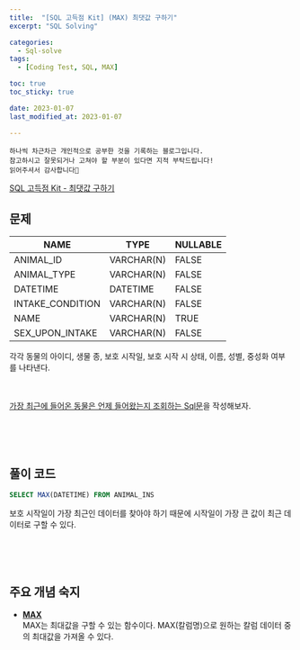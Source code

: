 ```yaml
---
title:  "[SQL 고득점 Kit] (MAX) 최댓값 구하기"
excerpt: "SQL Solving"

categories:
  - Sql-solve
tags:
  - [Coding Test, SQL, MAX]

toc: true
toc_sticky: true

date: 2023-01-07
last_modified_at: 2023-01-07

---
```

```
하나씩 차근차근 개인적으로 공부한 것을 기록하는 블로그입니다.
참고하시고 잘못되거나 고쳐야 할 부분이 있다면 지적 부탁드립니다!
읽어주셔서 감사합니다🙂
```

[SQL 고득점 Kit - 최댓값 구하기](https://school.programmers.co.kr/learn/courses/30/lessons/59415)

## 문제

|NAME|TYPE|NULLABLE|
|----|----|--------|
|ANIMAL_ID|VARCHAR(N)|FALSE|
|ANIMAL_TYPE|VARCHAR(N)|FALSE|
|DATETIME|DATETIME|FALSE|
|INTAKE_CONDITION|VARCHAR(N)|FALSE|
|NAME|VARCHAR(N)|TRUE|
|SEX_UPON_INTAKE|VARCHAR(N)|FALSE|

각각 동물의 아이디, 생물 종, 보호 시작일, 보호 시작 시 상태, 이름, 성별, 중성화 여부를 나타낸다.

<br><br>
<u>가장 최근에 들어온 동물은 언제 들어왔는지 조회하는 Sql문</u>을 작성해보자.

<br><br><br>

## 풀이 코드
```sql
SELECT MAX(DATETIME) FROM ANIMAL_INS
```
보호 시작일이 가장 최근인 데이터를 찾아야 하기 때문에 시작일이 가장 큰 값이 최근 데이터로 구할 수 있다.


<br><br><br>

## 주요 개념 숙지

- **<u>MAX</u>**<br>
MAX는 최대값을 구할 수 있는 함수이다. MAX(칼럼명)으로 원하는 칼럼 데이터 중의 최대값을 가져올 수 있다.

<br><br><br>